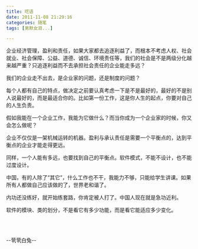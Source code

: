```yaml
---
title: 呓语
date: 2011-11-08 21:29:16
categories: 随笔
tags: [男默女泪...]

---
```

企业经济管理，盈利和责任，如果大家都去追逐利益了，而根本不考虑人权、社会就业、社会保障、公益、道德、诚信、环境责任等，我们的社会是不是两级分化越来越严重？只追逐利益而不去承担社会责任的企业能走多远？

我们的企业走不出去，是企业家的问题，还是制度的问题？

每个人都有自己的特点，做决定之前要认真考虑一下是不是最好的，最好的不是别人说最好的，而是最适合你的。比如第一份工作，这是你人生的起点，你要对自己的人生负责。

假如我能在一个企业工作，我能为它做什么？而当你成为一个企业家的时候，你又会怎么做呢？

企业不仅仅是一架机械运转的机器。盈利与承认责任是需要一个平衡点的，达到平衡点的企业才能走得更远。

同样，一个人能有多远，也要找到自己的平衡点。软件模式，不能不设计，也不能过度设计。

中国，有的人除了“其它”，什么工作也不干，我能力不够，只能给学生讲课。如果所有人都做自己应该做的了，世界老和谐了。

内功还没练好，就开始练套路，你肯定被人打了。中国人现在就是急功近利。

软件的模块、类的划分，不是看它有多少功能，而是看它能适应多少变化。

<br /><br />

--茕茕白兔--